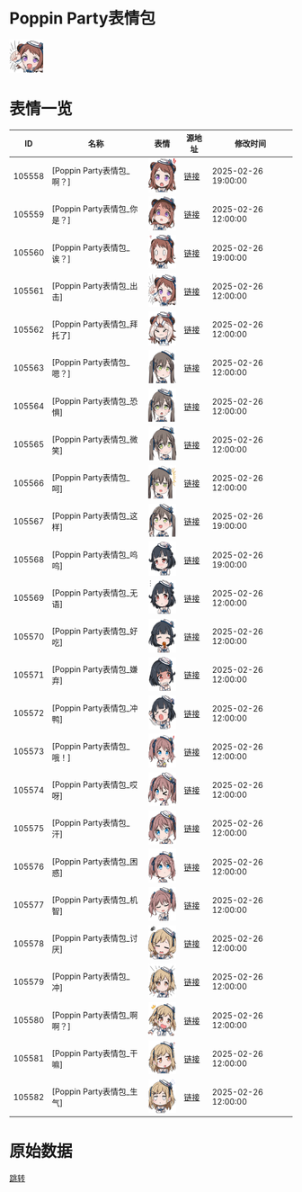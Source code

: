 # Poppin Party表情包

<img src="./cover.png" height="60" alt="cover" />

# 表情一览

|ID|名称|表情|源地址|修改时间|
|----|----|----|----|----|
|105558|[Poppin Party表情包_啊？]|<img src="./pic/105558_%5BPoppin Party表情包_啊？%5D.png" height="60" alt="啊？"/>|[链接](https://i0.hdslb.com/bfs/garb/8cd350959b369ea7091b73f1e5ec6f92af396e66.png)|2025-02-26 19:00:00|
|105559|[Poppin Party表情包_你是？]|<img src="./pic/105559_%5BPoppin Party表情包_你是？%5D.png" height="60" alt="你是？"/>|[链接](https://i0.hdslb.com/bfs/garb/3db07f68d0e7485b365a65b8e09c2fb425ecb3ce.png)|2025-02-26 12:00:00|
|105560|[Poppin Party表情包_诶？]|<img src="./pic/105560_%5BPoppin Party表情包_诶？%5D.png" height="60" alt="诶？"/>|[链接](https://i0.hdslb.com/bfs/garb/e8eb33489b3f479cdfe835983e0da3cb76952823.png)|2025-02-26 19:00:00|
|105561|[Poppin Party表情包_出击]|<img src="./pic/105561_%5BPoppin Party表情包_出击%5D.png" height="60" alt="出击"/>|[链接](https://i0.hdslb.com/bfs/garb/5eceb9d8662fb07eca1fde0b3e593523ee7f354a.png)|2025-02-26 12:00:00|
|105562|[Poppin Party表情包_拜托了]|<img src="./pic/105562_%5BPoppin Party表情包_拜托了%5D.png" height="60" alt="拜托了"/>|[链接](https://i0.hdslb.com/bfs/garb/43e1798333b435b6274aff02a0c250fd03ff7078.png)|2025-02-26 12:00:00|
|105563|[Poppin Party表情包_嗯？]|<img src="./pic/105563_%5BPoppin Party表情包_嗯？%5D.png" height="60" alt="嗯？"/>|[链接](https://i0.hdslb.com/bfs/garb/2c3305bfa0bca6c5608787ddea8d6c5b3179dee8.png)|2025-02-26 12:00:00|
|105564|[Poppin Party表情包_恐惧]|<img src="./pic/105564_%5BPoppin Party表情包_恐惧%5D.png" height="60" alt="恐惧"/>|[链接](https://i0.hdslb.com/bfs/garb/9f052d2965f60b964b57041069514eb9fd0547e9.png)|2025-02-26 12:00:00|
|105565|[Poppin Party表情包_微笑]|<img src="./pic/105565_%5BPoppin Party表情包_微笑%5D.png" height="60" alt="微笑"/>|[链接](https://i0.hdslb.com/bfs/garb/281bc67b72ae6382d819fecc5f0af42668b8954b.png)|2025-02-26 12:00:00|
|105566|[Poppin Party表情包_呵]|<img src="./pic/105566_%5BPoppin Party表情包_呵%5D.png" height="60" alt="呵"/>|[链接](https://i0.hdslb.com/bfs/garb/ea264881e0394ded1b1affc5ee9de17c73face27.png)|2025-02-26 12:00:00|
|105567|[Poppin Party表情包_这样]|<img src="./pic/105567_%5BPoppin Party表情包_这样%5D.png" height="60" alt="这样"/>|[链接](https://i0.hdslb.com/bfs/garb/3b00e2e83ff18d319e97454936e7df89de6a2e6c.png)|2025-02-26 19:00:00|
|105568|[Poppin Party表情包_呜呜]|<img src="./pic/105568_%5BPoppin Party表情包_呜呜%5D.png" height="60" alt="呜呜"/>|[链接](https://i0.hdslb.com/bfs/garb/abf0ca4e611e48872676c11ca865fc2be4cc294a.png)|2025-02-26 19:00:00|
|105569|[Poppin Party表情包_无语]|<img src="./pic/105569_%5BPoppin Party表情包_无语%5D.png" height="60" alt="无语"/>|[链接](https://i0.hdslb.com/bfs/garb/eeb2433b1abd94b76e246f86ef4b233d40c0db79.png)|2025-02-26 12:00:00|
|105570|[Poppin Party表情包_好吃]|<img src="./pic/105570_%5BPoppin Party表情包_好吃%5D.png" height="60" alt="好吃"/>|[链接](https://i0.hdslb.com/bfs/garb/8a56d2de66a286d45925855f4679735c4280e65e.png)|2025-02-26 12:00:00|
|105571|[Poppin Party表情包_嫌弃]|<img src="./pic/105571_%5BPoppin Party表情包_嫌弃%5D.png" height="60" alt="嫌弃"/>|[链接](https://i0.hdslb.com/bfs/garb/7e600c7a35131e2507383bfd2398b9a51ae82db9.png)|2025-02-26 12:00:00|
|105572|[Poppin Party表情包_冲鸭]|<img src="./pic/105572_%5BPoppin Party表情包_冲鸭%5D.png" height="60" alt="冲鸭"/>|[链接](https://i0.hdslb.com/bfs/garb/0410eb0decbe6079810885bad61895ad9b297ea4.png)|2025-02-26 12:00:00|
|105573|[Poppin Party表情包_哦！]|<img src="./pic/105573_%5BPoppin Party表情包_哦！%5D.png" height="60" alt="哦！"/>|[链接](https://i0.hdslb.com/bfs/garb/f33926202da504dce3f902d49db82baffb6edcf7.png)|2025-02-26 12:00:00|
|105574|[Poppin Party表情包_哎呀]|<img src="./pic/105574_%5BPoppin Party表情包_哎呀%5D.png" height="60" alt="哎呀"/>|[链接](https://i0.hdslb.com/bfs/garb/5543e4d77d9e4e513e3711ca2e4d257eb87062f2.png)|2025-02-26 12:00:00|
|105575|[Poppin Party表情包_汗]|<img src="./pic/105575_%5BPoppin Party表情包_汗%5D.png" height="60" alt="汗"/>|[链接](https://i0.hdslb.com/bfs/garb/168ec71cd6d5cb31dd5d731e05cf6c2cbe7e8be8.png)|2025-02-26 12:00:00|
|105576|[Poppin Party表情包_困惑]|<img src="./pic/105576_%5BPoppin Party表情包_困惑%5D.png" height="60" alt="困惑"/>|[链接](https://i0.hdslb.com/bfs/garb/83a6a0f6e0f23e6b2b0f214f049cdef0c79735fb.png)|2025-02-26 12:00:00|
|105577|[Poppin Party表情包_机智]|<img src="./pic/105577_%5BPoppin Party表情包_机智%5D.png" height="60" alt="机智"/>|[链接](https://i0.hdslb.com/bfs/garb/ca1dc36be1cdff17ba9a4cec6b6dabf506974b99.png)|2025-02-26 12:00:00|
|105578|[Poppin Party表情包_讨厌]|<img src="./pic/105578_%5BPoppin Party表情包_讨厌%5D.png" height="60" alt="讨厌"/>|[链接](https://i0.hdslb.com/bfs/garb/290cd89f522dc4a1dbeaf41c862c60b5f9ab50cd.png)|2025-02-26 12:00:00|
|105579|[Poppin Party表情包_冲]|<img src="./pic/105579_%5BPoppin Party表情包_冲%5D.png" height="60" alt="冲"/>|[链接](https://i0.hdslb.com/bfs/garb/53f37a5fc037412b9445a83fa80395ca325190c5.png)|2025-02-26 12:00:00|
|105580|[Poppin Party表情包_啊啊？]|<img src="./pic/105580_%5BPoppin Party表情包_啊啊？%5D.png" height="60" alt="啊啊？"/>|[链接](https://i0.hdslb.com/bfs/garb/90745fb2fe768c4965a059362d7dee19f3d9dd19.png)|2025-02-26 12:00:00|
|105581|[Poppin Party表情包_干嘛]|<img src="./pic/105581_%5BPoppin Party表情包_干嘛%5D.png" height="60" alt="干嘛"/>|[链接](https://i0.hdslb.com/bfs/garb/bdf96231427aa978feaceba4d2b33f333b856dde.png)|2025-02-26 12:00:00|
|105582|[Poppin Party表情包_生气]|<img src="./pic/105582_%5BPoppin Party表情包_生气%5D.png" height="60" alt="生气"/>|[链接](https://i0.hdslb.com/bfs/garb/41f88561a2fd091b018363bfb3676130dbf756e4.png)|2025-02-26 12:00:00|

# 原始数据

[跳转](./raw.json)

